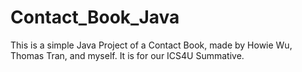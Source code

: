 # Contact_Book_Java
This is a simple Java Project of a Contact Book, made by Howie Wu, Thomas Tran, and myself. It is for our ICS4U Summative.
